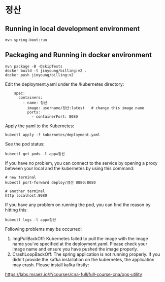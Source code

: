 # 정산

## Running in local development environment

```
mvn spring-boot:run
```

## Packaging and Running in docker environment

```
mvn package -B -DskipTests
docker build -t jinyoung/billing:v2 .
docker push jinyoung/billing:v2
```


Edit the deployment.yaml under the /kubernetes directory:
```
    spec:
      containers:
        - name: 정산
          image: username/정산:latest   # change this image name
          ports:
            - containerPort: 8080

```

Apply the yaml to the Kubernetes:
```
kubectl apply -f kubernetes/deployment.yaml
```

See the pod status:
```
kubectl get pods -l app=정산
```

If you have no problem, you can connect to the service by opening a proxy between your local and the kubernetes by using this command:
```
# new terminal
kubectl port-forward deploy/정산 8080:8080

# another terminal
http localhost:8080
```

If you have any problem on running the pod, you can find the reason by hitting this:
```
kubectl logs -l app=정산
```

Following problems may be occurred:

1. ImgPullBackOff:  Kubernetes failed to pull the image with the image name you've specified at the deployment.yaml. Please check your image name and ensure you have pushed the image properly.
1. CrashLoopBackOff: The spring application is not running properly. If you didn't provide the kafka installation on the kubernetes, the application may crash. Please install kafka firstly:

https://labs.msaez.io/#/courses/cna-full/full-course-cna/ops-utility

